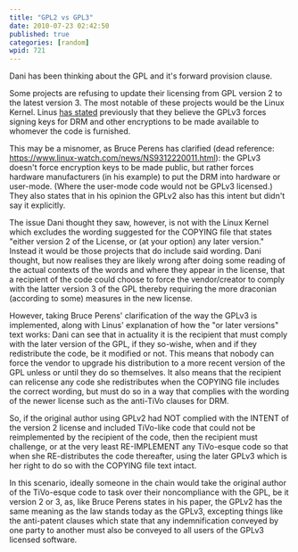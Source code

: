 ```yaml
---
title: "GPL2 vs GPL3"
date: 2010-07-23 02:42:50
published: true
categories: [random]
wpid: 721
---
```


Dani has been thinking about the GPL and it's forward provision clause.

Some projects are refusing to update their licensing from GPL version 2 to the latest version 3. The most notable of these projects would be the Linux Kernel. Linus [has stated](https://lkml.org/lkml/2006/1/25/273) previously that they believe the GPLv3 forces signing keys for DRM and other encryptions to be made available to whomever the code is furnished.

This may be a misnomer, as Bruce Perens has clarified (dead reference: https://www.linux-watch.com/news/NS9312220011.html): the GPLv3 doesn't force encryption keys to be made public, but rather forces hardware manufacturers (in his example) to put the DRM into hardware or user-mode. (Where the user-mode code would not be GPLv3 licensed.) They also states that in his opinion the GPLv2 also has this intent but didn't say it explicitly.

The issue Dani thought they saw, however, is not with the Linux Kernel which excludes the wording suggested for the COPYING file that states "either version 2 of the License, or (at your option) any later version." Instead it would be those projects that do include said wording. Dani thought, but now realises they are likely wrong after doing some reading of the actual contexts of the words and where they appear in the license, that a recipient of the code could choose to force the vendor/creator to comply with the latter version 3 of the GPL thereby requiring the more draconian (according to some) measures in the new license.

However, taking Bruce Perens' clarification of the way the GPLv3 is implemented, along with Linus' explanation of how the "or later versions" text works: Dani can see that in actuality it is the recipient that must comply with the later version of the GPL, if they so-wishe, when and if they redistribute the code, be it modified or not. This means that nobody can force the vendor to upgrade his distribution to a more recent version of the GPL unless or until they do so themselves. It also means that the recipient can relicense any code she redistributes when the COPYING file includes the correct wording, but must do so in a way that complies with the wording of the newer license such as the anti-TiVo clauses for DRM.

So, if the original author using GPLv2 had NOT complied with the INTENT of the version 2 license and included TiVo-like code that could not be reimplemented by the recipient of the code, then the recipient must challenge, or at the very least RE-IMPLEMENT any TiVo-esque code so that when she RE-distributes the code thereafter, using the later GPLv3 which is her right to do so with the COPYING file text intact.

In this scenario, ideally someone in the chain would take the original author of the TiVo-esque code to task over their noncompliance with the GPL, be it version 2 or 3, as, like Bruce Perens states in his paper, the GPLv2 has the same meaning as the law stands today as the GPLv3, excepting things like the anti-patent clauses which state that any indemnification conveyed by one party to another must also be conveyed to all users of the GPLv3 licensed software.